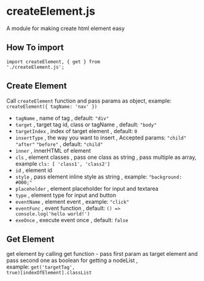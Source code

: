 # createElement.js
A module for making create html element easy
## How To import
<code>import createElement, { get } from './createElement.js';</code>
## Create Element
Call <code>createElement</code> function and pass params as object, example: <code>createElement({ tagName: 'nav' })</code>
- <code>tagName</code> , name of tag , default: <code>"div"</code>
- <code>target</code> , target tag id, class or tagName , default: <code>"body"</code>
- <code>targetIndex</code> , index of target element , default: <code>0</code>
- <code>insertType</code> , the way you want to insert , Accepted params: <code>"child"</code> <code>"after"</code> <code>"before"</code>  , default: <code>"child"</code>
- <code>inner</code> , innerHTML of element
- <code>cls</code> , element classes , pass one class as string , pass multiple as array, example <code>cls: [ 'class1', 'class2']</code>
- <code>id</code> , element id
- <code>style</code> , pass element inline style as string , example: <code>"background: #000;"</code>
- <code>placeholder</code> , element placeholder for input and textarea
- <code>type</code> , element type for input and button
- <code>eventName</code> , element event , example: <code>"click"</code>
- <code>eventFunc</code> , event function , default: <code>() => console.log('hello world!')</code>
- <code>exeOnce</code> , execute event once , default: <code>false</code>

## Get Element
get element by calling get function - pass first param as target element and pass second one as boolean for getting a nodeList , <br>
example: <code>get('targetTag', true)[indexOfElement].classList</code>
